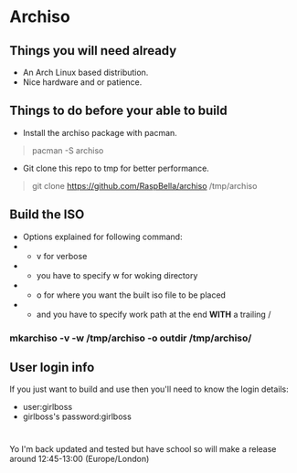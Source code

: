 # Archiso

## Things you will need already
- An Arch Linux based distribution.
- Nice hardware and or patience.

## Things to do before your able to build
- Install the archiso package with pacman.
> pacman -S archiso
- Git clone this repo to tmp for better performance.
> git clone https://github.com/RaspBella/archiso /tmp/archiso

## Build the ISO
- Options explained for following command:
- - v for verbose
- - you have to specify w for woking directory
- - o for where you want the built iso file to be placed
- - and you have to specify work path at the end **WITH** a trailing /
### mkarchiso -v -w /tmp/archiso -o outdir /tmp/archiso/

## User login info
If you just want to build and use then you'll need to know the login details:
- user:girlboss
- girlboss's password:girlboss

#
Yo I'm back
updated and tested but have school so will make a release around 12:45-13:00 (Europe/London)